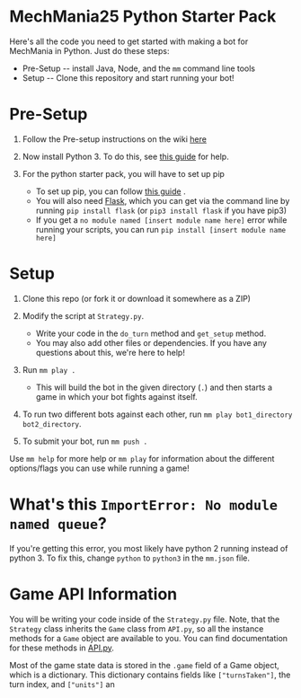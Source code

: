 # MechMania25 Python Starter Pack

Here's all the code you need to get started with making a bot for MechMania in Python. Just do these steps:

* Pre-Setup -- install Java, Node, and the `mm` command line tools
* Setup -- Clone this repository and start running your bot!

# Pre-Setup
1. Follow the Pre-setup instructions on the wiki [here](https://github.com/HoelzelJon/MechMania-25-Wiki/wiki#pre-setup)

2. Now install Python 3. To do this, see [this guide](https://realpython.com/installing-python/) for help.

3. For the python starter pack, you will have to set up pip
    * To set up pip, you can follow [this guide](https://www.makeuseof.com/tag/install-pip-for-python/) .
    * You will also need [Flask](https://pypi.org/project/Flask/), which you can get via the command line by running `pip install flask` (or `pip3 install flask` if you have pip3)
    * If you get a `no module named [insert module name here]` error while running your scripts, you can run `pip install [insert module name here]`

# Setup

1. Clone this repo (or fork it or download it somewhere as a ZIP)
2. Modify the script at `Strategy.py`.
    * Write your code in the `do_turn` method and `get_setup` method.
    * You may also add other files or dependencies. If you have any questions about this, we're here to help!

4. Run `mm play .`
    * This will build the bot in the given directory (`.`) and then starts a game in which your bot fights against itself.
5. To run two different bots against each other, run `mm play bot1_directory bot2_directory`.
6. To submit your bot, run `mm push .`

Use `mm help` for more help or `mm play` for information about the different options/flags you can use while running a game!

# What's this `ImportError: No module named queue`?

If you're getting this error, you most likely have python 2 running instead of python 3. To fix this, change `python` to `python3` in the `mm.json` file.

# Game API Information
You will be writing your code inside of the `Strategy.py` file. Note, that the `Strategy` class inherits the `Game` class from `API.py`, so all the instance methods for a `Game` object are available to you. You can find documentation for these methods in [API.py](https://github.com/HoelzelJon/MM25-Python-Starter-Pack/blob/master/API.py).

Most of the game state data is stored in the `.game` field of a Game object, which is a dictionary. This dictionary contains fields like `["turnsTaken"]`, the turn index, and `["units"]` an 
